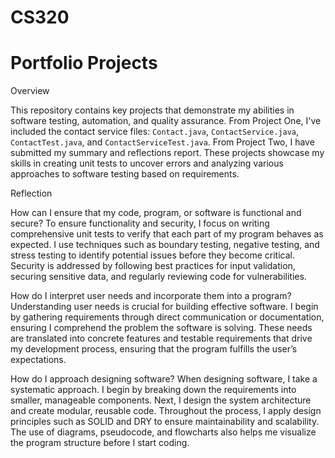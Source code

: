 # CS320

# Portfolio Projects

Overview

This repository contains key projects that demonstrate my abilities in software testing, automation, and quality assurance. From Project One, I've included the contact service files: `Contact.java`, `ContactService.java`, `ContactTest.java`, and `ContactServiceTest.java`. From Project Two, I have submitted my summary and reflections report. These projects showcase my skills in creating unit tests to uncover errors and analyzing various approaches to software testing based on requirements.

Reflection

 How can I ensure that my code, program, or software is functional and secure?
To ensure functionality and security, I focus on writing comprehensive unit tests to verify that each part of my program behaves as expected. I use techniques such as boundary testing, negative testing, and stress testing to identify potential issues before they become critical. Security is addressed by following best practices for input validation, securing sensitive data, and regularly reviewing code for vulnerabilities.

How do I interpret user needs and incorporate them into a program?
Understanding user needs is crucial for building effective software. I begin by gathering requirements through direct communication or documentation, ensuring I comprehend the problem the software is solving. These needs are translated into concrete features and testable requirements that drive my development process, ensuring that the program fulfills the user’s expectations.

How do I approach designing software?
When designing software, I take a systematic approach. I begin by breaking down the requirements into smaller, manageable components. Next, I design the system architecture and create modular, reusable code. Throughout the process, I apply design principles such as SOLID and DRY to ensure maintainability and scalability. The use of diagrams, pseudocode, and flowcharts also helps me visualize the program structure before I start coding.
